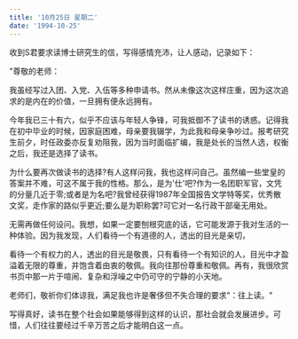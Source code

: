```yaml
---
title: '10月25日 星期二'
date: '1994-10-25'
---
```


收到S君要求读博士研究生的信，写得感情充沛，让人感动，记录如下：

"尊敬的老师：

我虽经写过入团、入党、入伍等多种申请书。然从未像这次这样庄重，因为这次追求的是内在的价值，一旦拥有便永远拥有。

今年我已三十有六，似乎不应该与年轻人争锋，可我抵御不了读书的诱惑。记得我在初中毕业的时候，因家庭困难，母亲要我辍学，为此我和母亲争吵过。报考研究生前夕，时任政委亦反复劝阻我，因为当时面临扩编，我是处长的当然人选，权衡之后，我还是选择了读书。

为什么要再次做读书的选择?有人这样问我，我也这样问自己。虽然编一些堂皇的答案并不难，可这不属于我的性格。那么，是为'仕'吧?作为一名团职军官，文凭的分量几近于零;或者是为名吧?我曾经获得1987年全国报告文学特等奖，优秀散文奖，走作家的路似乎更近;要么是为职称罢?可它对一名行政干部毫无用处。

无需再做任何设问。我想，如果一定要刨根究底的话，它可能发源于我对生活的一种体验。因为我发现，人们看待一个有道德的人，透出的目光是亲切，

看待一个有权力的人，透出的目光是敬畏，只有看待一个有知识的人，目光中才盈溢着无限的尊重，并饱含着由衷的敬佩。我向往那份尊重和敬佩。再有，我很欣赏书页中那一片于喧闹、复杂和浮噪之中仍可守的宁静的小天地。

老师们，敬祈你们体谅我，满足我也许是奢侈但不失合理的要求"：往上读。"

写得真好，读书在整个社会如果能够得到这样的认识，那社会就会发展进步。可惜，人们往往要经过千辛万苦之后才能明白这一点。


